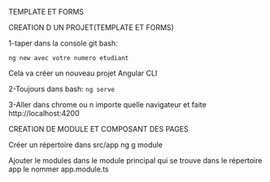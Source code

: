 TEMPLATE ET FORMS

CREATION D UN PROJET(TEMPLATE ET FORMS)

1-taper dans la console git bash: 

```ng new avec votre numero etudiant```

Cela va créer un nouveau projet Angular CLI

2-Toujours dans bash:
``` ng serve ```

3-Aller dans chrome ou n importe quelle navigateur et faite  
http://localhost:4200

CREATION DE MODULE ET COMPOSANT DES PAGES

Créer un répertoire dans src/app
ng g module 

Ajouter le modules dans le module principal qui se trouve dans le répertoire 
app le nommer app.module.ts
